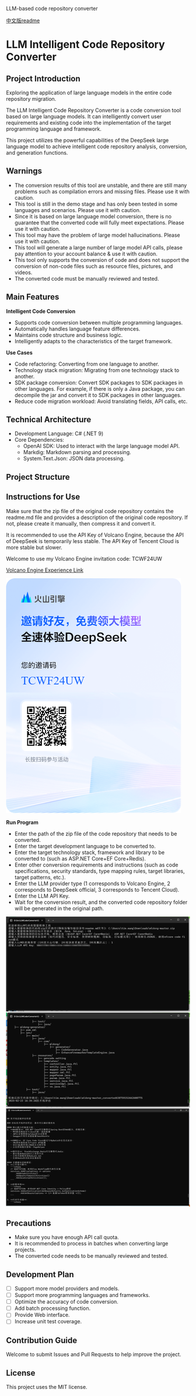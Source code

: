 LLM-based code repository converter

[中文版readme](./readme.md)

# LLM Intelligent Code Repository Converter

## Project Introduction
Exploring the application of large language models in the entire code repository migration.

The LLM Intelligent Code Repository Converter is a code conversion tool based on large language models. It can intelligently convert user requirements and existing code into the implementation of the target programming language and framework.

This project utilizes the powerful capabilities of the DeepSeek large language model to achieve intelligent code repository analysis, conversion, and generation functions.

## Warnings
 - The conversion results of this tool are unstable, and there are still many problems such as compilation errors and missing files. Please use it with caution.
 - This tool is still in the demo stage and has only been tested in some languages and scenarios. Please use it with caution.
 - Since it is based on large language model conversion, there is no guarantee that the converted code will fully meet expectations. Please use it with caution.
 - This tool may have the problem of large model hallucinations. Please use it with caution.
 - This tool will generate a large number of large model API calls, please pay attention to your account balance & use it with caution.
 - This tool only supports the conversion of code and does not support the conversion of non-code files such as resource files, pictures, and videos.
 - The converted code must be manually reviewed and tested.

## Main Features

**Intelligent Code Conversion**
   - Supports code conversion between multiple programming languages.
   - Automatically handles language feature differences.
   - Maintains code structure and business logic.
   - Intelligently adapts to the characteristics of the target framework.
 
**Use Cases**
   - Code refactoring: Converting from one language to another.
   - Technology stack migration: Migrating from one technology stack to another.
   - SDK package conversion: Convert SDK packages to SDK packages in other languages. For example, if there is only a Java package, you can decompile the jar and convert it to SDK packages in other languages.
   - Reduce code migration workload: Avoid translating fields, API calls, etc.
 
## Technical Architecture
- Development Language: C# (.NET 9)
- Core Dependencies:
  - OpenAI SDK: Used to interact with the large language model API.
  - Markdig: Markdown parsing and processing.
  - System.Text.Json: JSON data processing.
  
## Project Structure

## Instructions for Use

Make sure that the zip file of the original code repository contains the readme.md file and provides a description of the original code repository. If not, please create it manually, then compress it and convert it.

It is recommended to use the API Key of Volcano Engine, because the API of DeepSeek is temporarily less stable. The API Key of Tencent Cloud is more stable but slower.

Welcome to use my Volcano Engine invitation code: TCWF24UW

[Volcano Engine Experience Link](https://www.volcengine.com/experience/ark?utm_term=202502dsinvite&ac=DSASUQY5&rc=TCWF24UW)

![Volcano Engine Invitation Code](./Docs/code.png)

**Run Program**
- Enter the path of the zip file of the code repository that needs to be converted.
- Enter the target development language to be converted to.
- Enter the target technology stack, framework and library to be converted to (such as ASP.NET Core+EF Core+Redis).
- Enter other conversion requirements and instructions (such as code specifications, security standards, type mapping rules, target libraries, target patterns, etc.).
- Enter the LLM provider type (1 corresponds to Volcano Engine, 2 corresponds to DeepSeek official, 3 corresponds to Tencent Cloud).
- Enter the LLM API Key.
- Wait for the conversion result, and the converted code repository folder will be generated in the original path.
 
![Input Example](./Docs/input_sample.jpg)
![Code Repository Structure Example](./Docs/file_structure.jpg)
![Analysis Example](./Docs/assessmention.png)

## Precautions
- Make sure you have enough API call quota.
- It is recommended to process in batches when converting large projects.
- The converted code needs to be manually reviewed and tested.

## Development Plan
- [ ] Support more model providers and models.
- [ ] Support more programming languages and frameworks.
- [ ] Optimize the accuracy of code conversion.
- [ ] Add batch processing function.
- [ ] Provide Web interface.
- [ ] Increase unit test coverage.

## Contribution Guide
Welcome to submit Issues and Pull Requests to help improve the project.

## License
This project uses the MIT license.
